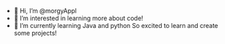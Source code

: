 - 👋 Hi, I’m @morgyAppl
- 👀 I’m interested in learning more about code!
- 🌱 I’m currently learning Java and python
So excited to learn and create some projects!

<!---
morgyAppl/morgyAppl is a ✨ special ✨ repository because its `README.md` (this file) appears on your GitHub profile.
You can click the Preview link to take a look at your changes.
--->
